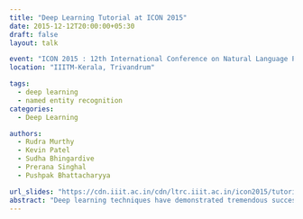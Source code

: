 ```yaml
---
title: "Deep Learning Tutorial at ICON 2015"
date: 2015-12-12T20:00:00+05:30
draft: false
layout: talk

event: "ICON 2015 : 12th International Conference on Natural Language Processing"
location: "IIITM-Kerala, Trivandrum"

tags:
  - deep learning
  - named entity recognition
categories:
  - Deep Learning

authors:
  - Rudra Murthy
  - Kevin Patel
  - Sudha Bhingardive
  - Prerana Singhal
  - Pushpak Bhattacharyya

url_slides: "https://cdn.iiit.ac.in/cdn/ltrc.iiit.ac.in/icon2015/tutorials/Tutorial6.pdf"
abstract: "Deep learning techniques have demonstrated tremendous success in the natural language processing community in recent times. The goal is to move machine learning closer to one of its original goals: Artificial Intelligence. Deep learning involves learning multiple levels of representation and abstraction that help to make sense of data such as images, sound, and text. Various natural language processing applications have shown state­of­the­art results by using deep learning architectures. Much of these successes can be attributed to deep learning’s ability to lend itself to representation learning for words. The focus of this tutorial is to establish a strong foundation of deep learning, give an extensive overview of existing deep learning approaches, and introduce different word representation approaches. This tutorial will help the audience in solving problems in language or text processing.\nThis tutorial will span over three parts. In the first part, we will discuss the basics of deep learning, it’s architectures, distributed representations and various approaches to build such representations. We will direct the audience towards ready­to­use pre­trained models, open source tools to train your own models, and methods to evaluate these models.\nIn the second part of the tutorial, we place particular emphasis on several important applications, including (1) Named Entity Recognition, (2) Word Sense Disambiguation, (3) WordNet linking and (4) Sentiment Analysis. For each application, we will discuss what particular architectures of deep learning models are suitable given the nature of the application, and how learning can be performed efficiently and effectively using end­to­end optimization strategies. In the third part, we are planning to have hands­on­sessions on various popular deep learning tools, and how deep learning techniques can be employed in various applications. Depending on availability of time, we plan to guide the audience to build either one of the following sample applications: \n● ‘Odd­one­out’ application (find the outlier word in a set of words) \n● ‘Word origin annotation’ application (detecting transliterated words in running text)"
---
```


